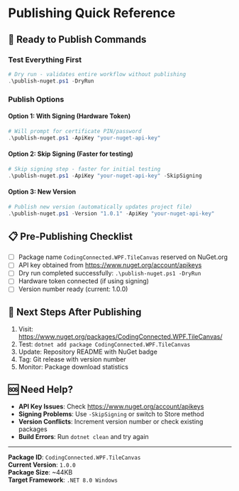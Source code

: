 # Publishing Quick Reference

## 🚀 Ready to Publish Commands

### Test Everything First
```powershell
# Dry run - validates entire workflow without publishing
.\publish-nuget.ps1 -DryRun
```

### Publish Options

#### Option 1: With Signing (Hardware Token)
```powershell
# Will prompt for certificate PIN/password
.\publish-nuget.ps1 -ApiKey "your-nuget-api-key"
```

#### Option 2: Skip Signing (Faster for testing)
```powershell
# Skip signing step - faster for initial testing
.\publish-nuget.ps1 -ApiKey "your-nuget-api-key" -SkipSigning
```

#### Option 3: New Version
```powershell
# Publish new version (automatically updates project file)
.\publish-nuget.ps1 -Version "1.0.1" -ApiKey "your-nuget-api-key"
```

## 📋 Pre-Publishing Checklist

- [ ] Package name `CodingConnected.WPF.TileCanvas` reserved on NuGet.org
- [ ] API key obtained from https://www.nuget.org/account/apikeys
- [ ] Dry run completed successfully: `.\publish-nuget.ps1 -DryRun`
- [ ] Hardware token connected (if using signing)
- [ ] Version number ready (current: 1.0.0)

## 🎯 Next Steps After Publishing

1. Visit: https://www.nuget.org/packages/CodingConnected.WPF.TileCanvas/
2. Test: `dotnet add package CodingConnected.WPF.TileCanvas`  
3. Update: Repository README with NuGet badge
4. Tag: Git release with version number
5. Monitor: Package download statistics

## 🆘 Need Help?

- **API Key Issues**: Check https://www.nuget.org/account/apikeys
- **Signing Problems**: Use `-SkipSigning` or switch to Store method
- **Version Conflicts**: Increment version number or check existing packages
- **Build Errors**: Run `dotnet clean` and try again

---
**Package ID**: `CodingConnected.WPF.TileCanvas`  
**Current Version**: `1.0.0`  
**Package Size**: ~44KB  
**Target Framework**: `.NET 8.0 Windows`